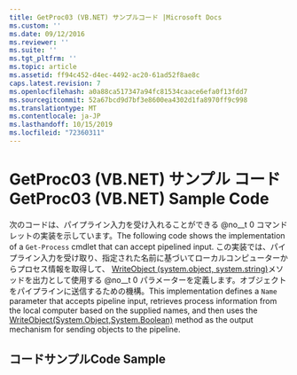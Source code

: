 ```yaml
---
title: GetProc03 (VB.NET) サンプルコード |Microsoft Docs
ms.custom: ''
ms.date: 09/12/2016
ms.reviewer: ''
ms.suite: ''
ms.tgt_pltfrm: ''
ms.topic: article
ms.assetid: ff94c452-d4ec-4492-ac20-61ad52f8ae8c
caps.latest.revision: 7
ms.openlocfilehash: a0a88ca517347a94fc81534caace6efa0f13fdd7
ms.sourcegitcommit: 52a67bcd9d7bf3e8600ea4302d1fa8970ff9c998
ms.translationtype: MT
ms.contentlocale: ja-JP
ms.lasthandoff: 10/15/2019
ms.locfileid: "72360311"
---
```

# <a name="getproc03-vbnet-sample-code"></a><span data-ttu-id="c9b7e-102">GetProc03 (VB.NET) サンプル コード</span><span class="sxs-lookup"><span data-stu-id="c9b7e-102">GetProc03 (VB.NET) Sample Code</span></span>

<span data-ttu-id="c9b7e-103">次のコードは、パイプライン入力を受け入れることができる @no__t 0 コマンドレットの実装を示しています。</span><span class="sxs-lookup"><span data-stu-id="c9b7e-103">The following code shows the implementation of a `Get-Process` cmdlet that can accept pipelined input.</span></span> <span data-ttu-id="c9b7e-104">この実装では、パイプライン入力を受け取り、指定された名前に基づいてローカルコンピューターからプロセス情報を取得して、 [WriteObject (system.object, system.string)](/dotnet/api/system.management.automation.cmdlet.writeobject?view=pscore-6.2.0#System_Management_Automation_Cmdlet_WriteObject_System_Object_System_Boolean_)メソッドを出力として使用する @no__t 0 パラメーターを定義します。オブジェクトをパイプラインに送信するための機構。</span><span class="sxs-lookup"><span data-stu-id="c9b7e-104">This implementation defines a `Name` parameter that accepts pipeline input, retrieves process information from the local computer based on the supplied names, and then uses the [WriteObject(System.Object,System.Boolean)](/dotnet/api/system.management.automation.cmdlet.writeobject?view=pscore-6.2.0#System_Management_Automation_Cmdlet_WriteObject_System_Object_System_Boolean_) method as the output mechanism for sending objects to the pipeline.</span></span>

## <a name="code-sample"></a><span data-ttu-id="c9b7e-105">コードサンプル</span><span class="sxs-lookup"><span data-stu-id="c9b7e-105">Code Sample</span></span>

<!-- TODO!!!: review snippet reference  [!CODE [Msh_samplesgetproc03#getproc03vbAll](Msh_samplesgetproc03#getproc03vbAll)]  -->
